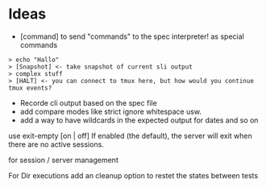 # Ideas
- [command] to send "commands" to the spec interpreter! as special commands

```
> echo "Hallo"
> [Snapshot] <- take snapshot of current sli output
> complex stuff
> [HALT] <- you can connect to tmux here, but how would you continue tmux events?
```

- Recorde cli output based on the spec file
- add compare modes like strict ignore whitespace usw.
- add a way to have wildcards in the expected output for dates and so on


use exit-empty [on | off]
If enabled (the default), the server will exit when there
are no active sessions.

for session / server management 

For Dir executions add an cleanup option to restet the states between tests
